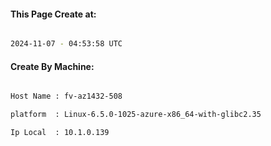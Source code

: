 
   
#### This Page Create at:

```bash

2024-11-07 - 04:53:58 UTC

```

#### Create By Machine:

```bash

Host Name : fv-az1432-508

platform  : Linux-6.5.0-1025-azure-x86_64-with-glibc2.35

Ip Local  : 10.1.0.139

```

